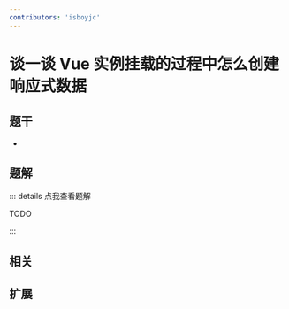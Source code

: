 ```yaml
---
contributors: 'isboyjc'
---
```


# 谈一谈 Vue 实例挂载的过程中怎么创建响应式数据


## 题干

- 



## 题解

::: details 点我查看题解

  TODO

:::



## 相关



## 扩展
